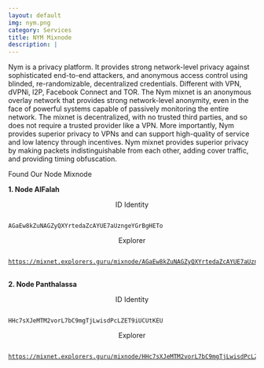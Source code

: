 ```yaml
---
layout: default
img: nym.png
category: Services
title: NYM Mixnode
description: |
---
```

Nym is a privacy platform. It provides strong network-level privacy against sophisticated end-to-end attackers, and anonymous access control using blinded, re-randomizable, decentralized credentials. Different with VPN, dVPNi, l2P, Facebook Connect and TOR. The Nym mixnet is an anonymous overlay network that provides strong network-level anonymity, even in the face of powerful systems capable of passively monitoring the entire network. The mixnet is decentralized, with no trusted third parties, and so does not require a trusted provider like a VPN. More importantly, Nym provides superior privacy to VPNs and can support high-quality of service and low latency through incentives. Nym mixnet provides superior privacy by making packets indistinguishable from each other, adding cover traffic, and providing timing obfuscation.



Found Our Node Mixnode

<b> 1. Node AlFalah </b> 
<br>
   <p align="center">ID Identity </p>

<code>
AGaEw8kZuNAGZyQXYrtedaZcAYUE7aUzngeYGrBgHETo
</code>
   <p align="center">Explorer</p>
<pre>
<code>
<a href="https://mixnet.explorers.guru/mixnode/AGaEw8kZuNAGZyQXYrtedaZcAYUE7aUzngeYGrBgHETo" target="_blank">https://mixnet.explorers.guru/mixnode/AGaEw8kZuNAGZyQXYrtedaZcAYUE7aUzngeYGrBgHETo</a>
</code>
</pre>

<b> 2. Node Panthalassa </b> 
<br>
  <p align="center">ID Identity</p>
<code>
HHc7sXJeMTM2vorL7bC9mgTjLwisdPcLZET9iUCUtKEU
</code>

<p align="center">Explorer</p>
<pre>
<code>
<a href="https://mixnet.explorers.guru/mixnode/HHc7sXJeMTM2vorL7bC9mgTjLwisdPcLZET9iUCUtKEU" target="_blank">https://mixnet.explorers.guru/mixnode/HHc7sXJeMTM2vorL7bC9mgTjLwisdPcLZET9iUCUtKEU</a>
</code>
</pre>

